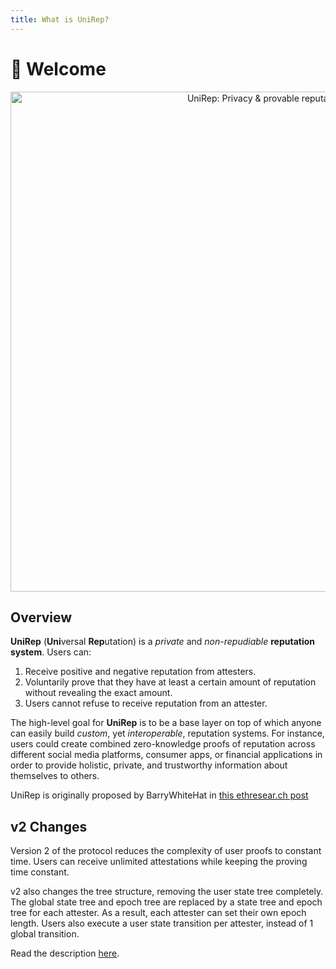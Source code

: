 ```yaml
---
title: What is UniRep?
---
```


# 👏 Welcome

<center><img src="/img/unirep-banner.png" alt="UniRep: Privacy &#x26; provable reputation" width="800px" /></center>

## Overview

**UniRep** (**Uni**versal **Rep**utation) is a _private_ and _non-repudiable_ **reputation system**. Users can:&#x20;

1. Receive positive and negative reputation from attesters.
2. Voluntarily prove that they have at least a certain amount of reputation without revealing the exact amount.&#x20;
3. Users cannot refuse to receive reputation from an attester.

The high-level goal for **UniRep** is to be a base layer on top of which anyone can easily build _custom_, yet _interoperable_, reputation systems. For instance, users could create combined zero-knowledge proofs of reputation across different social media platforms, consumer apps, or financial applications in order to provide holistic, private, and trustworthy information about themselves to others.

UniRep is originally proposed by BarryWhiteHat in [this ethresear.ch post](https://ethresear.ch/t/anonymous-reputation-risking-and-burning/3926)


## v2 Changes

Version 2 of the protocol reduces the complexity of user proofs to constant time. Users can receive unlimited attestations while keeping the proving time constant.

v2 also changes the tree structure, removing the user state tree completely. The global state tree and epoch tree are replaced by a state tree and epoch tree for each attester. As a result, each attester can set their own epoch length. Users also execute a user state transition per attester, instead of 1 global transition.

Read the description [here](https://github.com/unirep/unirep/issues/134).



